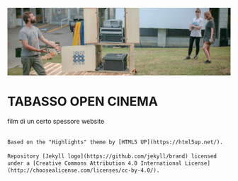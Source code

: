 ![Highlights Theme](assets/images/highlights.jpg "Highlights Theme")

# TABASSO OPEN CINEMA

film di un certo spessore
website


```

Based on the "Highlights" theme by [HTML5 UP](https://html5up.net/).

Repository [Jekyll logo](https://github.com/jekyll/brand) licensed under a [Creative Commons Attribution 4.0 International License](http://choosealicense.com/licenses/cc-by-4.0/).
